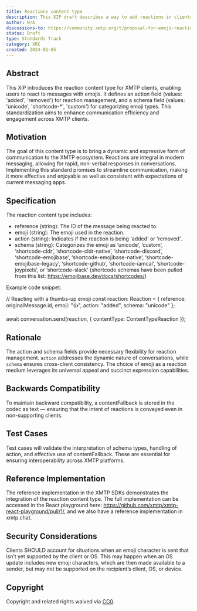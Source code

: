 ```yaml
---
title: Reactions content type
description: This XIP draft describes a way to add reactions in clients that support XMTP.
author: N/A
discussions-to: https://community.xmtp.org/t/proposal-for-emoji-reactions-content-type/499
status: Draft
type: Standards Track
category: XRC
created: 2024-01-05
---
```


## Abstract

This XIP introduces the reaction content type for XMTP clients, enabling users to react to messages with emojis. It defines an action field (values: 'added', 'removed') for reaction management, and a schema field (values: 'unicode', 'shortcode-\*', 'custom') for categorizing emoji types. This standardization aims to enhance communication efficiency and engagement across XMTP clients.

## Motivation

The goal of this content type is to bring a dynamic and expressive form of communication to the XMTP ecosystem. Reactions are integral in modern messaging, allowing for rapid, non-verbal responses in conversations. Implementing this standard promises to streamline communication, making it more effective and enjoyable as well as consistent with expectations of current messaging apps.

## Specification

The reaction content type includes:

- reference (string): The ID of the message being reacted to.
- emoji (string): The emoji used in the reaction.
- action (string): Indicates if the reaction is being 'added' or 'removed'.
- schema (string): Categorizes the emoji as ‘unicode’, ‘custom’, ‘shortcode-cldr’, ‘shortcode-cldr-native’, ‘shortcode-discord’, ‘shortcode-emojibase’, ‘shortcode-emojibase-native’, ‘shortcode-emojibase-legacy’, ‘shortcode-github’, ‘shortcode-iamcal’, ‘shortcode-joypixels’, or ‘shortcode-slack’ (shortcode schemas have been pulled from this list: https://emojibase.dev/docs/shortcodes/)

Example code snippet:

// Reacting with a thumbs-up emoji
const reaction: Reaction = {
reference: originalMessage.id,
emoji: "👍",
action: "added",
schema: "unicode"
};

await conversation.send(reaction, {
contentType: ContentTypeReaction
});

## Rationale

The action and schema fields provide necessary flexibility for reaction management. `action` addresses the dynamic nature of conversations, while `schema` ensures cross-client consistency. The choice of emoji as a reaction medium leverages its universal appeal and succinct expression capabilities.

## Backwards Compatibility

To maintain backward compatibility, a contentFallback is stored in the codec as text — ensuring that the intent of reactions is conveyed even in non-supporting clients.

## Test Cases

Test cases will validate the interpretation of schema types, handling of action, and effective use of contentFallback. These are essential for ensuring interoperability across XMTP platforms.

## Reference Implementation

The reference implementation in the XMTP SDKs demonstrates the integration of the reaction content type. The full implementation can be accessed in the React playground here: https://github.com/xmtp/xmtp-react-playground/pull/1/, and we also have a reference implementation in xmtp.chat.

## Security Considerations

Clients SHOULD account for situations when an emoji character is sent that isn’t yet supported by the client or OS. This may happen when an OS update includes new emoji characters, which are then made available to a sender, but may not be supported on the recipient’s client, OS, or device.

## Copyright

Copyright and related rights waived via [CC0](https://creativecommons.org/publicdomain/zero/1.0/).
